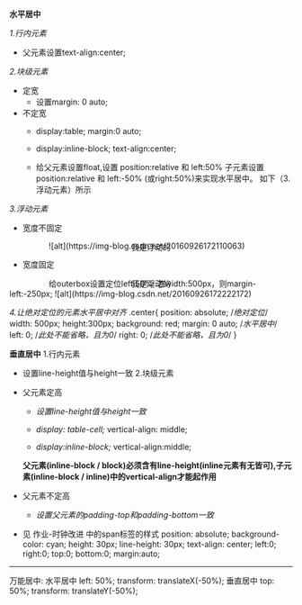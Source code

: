 **水平居中**

  *1.行内元素*
  * 父元素设置text-align:center;

  *2.块级元素*
  * 定宽
    * 设置margin: 0 auto;
  * 不定宽
    * display:table;
      margin:0 auto;

    * display:inline-block;
      text-align:center;

    * 给父元素设置float,设置 position:relative 和 left:50%
      子元素设置 position:relative 和 left:-50% (或right:50%)来实现水平居中。
      如下（3.浮动元素）所示

  *3.浮动元素*
  * 宽度不固定
  <div class="outerbox">
    <div class="innerbox">我是浮动的</div>
  </div>
  <style>
    .outerbox{
      float:left; 
      position:relative; 
      left:50%; 
    } 
    .innerbox{ 	
      float:left; 
      position:relative; 
      right:50%; 
    }
  </style>
  ![alt](https://img-blog.csdn.net/20160926172110063)

  * 宽度固定
  <div class="outerbox">
    <div class="innerbox">我是浮动的</div>
  </div>
  给outerbox设置定位left:50%;
  若width:500px，则margin-left:-250px;
  ![alt](https://img-blog.csdn.net/20160926172222172)

  *4.让绝对定位的元素水平居中对齐*
  .center{
    position: absolute; /*绝对定位*/
    width: 500px;
    height:300px;
    background: red;
    margin: 0 auto; /*水平居中*/
    left: 0; /*此处不能省略，且为0*/
    right: 0; /*此处不能省略，且为0*/
  }

**垂直居中**
  1.行内元素
  * 设置line-height值与height一致
  2.块级元素
  * 父元素定高
    * *设置line-height值与height一致*

    * *display: table-cell;*
      vertical-align: middle;
    
    * *display:inline-block;*
      vertical-align:middle;

    **父元素(inline-block / block)必须含有line-height(inline元素有无皆可),子元素(inline-block / inline)中的vertical-align才能起作用**

  * 父元素不定高
    * *设置父元素的padding-top和padding-bottom一致*



* 见 作业-时钟改进 中的span标签的样式
      position: absolute;
      background-color: cyan;
      <!-- 让盒子里面的元素居中 -->
      height: 30px;
      line-height: 30px;
      text-align: center;
      <!-- 让盒子居中 -->
      left:0;
      right:0;
      top:0;
      bottom:0;
      margin:auto;

***
万能居中:
  水平居中
    left: 50%;
    transform: translateX(-50%);
  垂直居中
    top: 50%;
    transform: translateY(-50%);